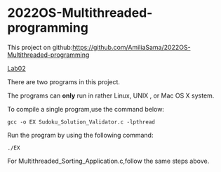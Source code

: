 # 2022OS-Multithreaded-programming

This project on github:https://github.com/AmiliaSama/2022OS-Multithreaded-programming

[Lab02](Lab02.pdf)

There are two programs in this project.

The programs can **only** run in rather Linux, UNIX , or Mac OS X system.

To compile a single program,use the command below:

```
gcc -o EX Sudoku_Solution_Validator.c -lpthread
```

Run the program by using the following command:

```
./EX
```

For Multithreaded_Sorting_Application.c,follow the same steps above.